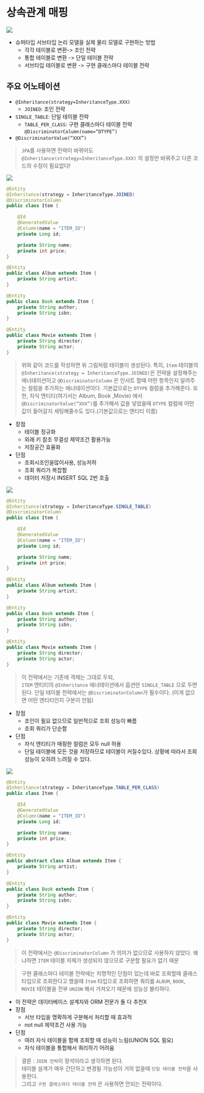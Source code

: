 # 상속관계 매핑

<img src="src/7.%20고급%20매핑/data1.png">

* 슈퍼타입 서브타입 논리 모델을 실제 물리 모델로 구현하는 방법
  * 각각 테이블로 변환-> 조인 전략
  * 통합 테이블로 변환 -> 단일 테이블 전략
  * 서브타입 테이블로 변환 -> 구현 클래스마다 테이블 전략
  

## 주요 어노테이션

* `@Inheritance(strategy=InheritanceType.XXX)` 
  * `JOINED`: 조인 전략
* `SINGLE_TABLE`: 단일 테이블 전략
  * `TABLE_PER_CLASS`: 구현 클래스마다 테이블 전략 `@DiscriminatorColumn(name=“DTYPE”)`
* `@DiscriminatorValue(“XXX”)`

>`JPA`를 사용하면 전략이 바뀌어도 `@Inheritance(strategy=InheritanceType.XXX)` 의 설정만 바꿔주고 다른 코드의 수정이 필요없다!

<img src="src/7.%20고급%20매핑/data2.png">

```java
@Entity
@Inheritance(strategy = InheritanceType.JOINED)
@DiscriminatorColumn
public class Item {

    @Id
    @GeneratedValue
    @Column(name = "ITEM_ID")
    private Long id;

    private String name;
    private int price;
}
```

```java
@Entity
public class Album extends Item {
    private String artist;
}
```

```java
@Entity
public class Book extends Item {
    private String author;
    private String isbn;
}
```

```java
@Entity
public class Movie extends Item {
    private String director;
    private String actor;
}
```

> 위와 같이 코드를 작성하면 위 그림처럼 테이블이 생성된다.
> 특히, `Item` 테이블의 `@Inheritance(strategy = InheritanceType.JOINED)`은 전략을 설정해주는 에너테이션이고
> `@DiscriminatorColumn` 은 인서트 할때 어떤 항목인지 알려주는 컬럼을 추가하는 에너테이션이다.
> 기본값으로는 `DTYPE` 컬럼을 추가해준다.
> 또한, 자식 엔티티(여기서는 Album, Book ,Movie) 에서 `@DiscriminatorValue(“XXX”)`를 추가해서 값을 넣었을때 `DTYPE` 컬럼에 어떤값이 들어갈지 세팅해줄수도 있다.(기본값으로는 엔티티 이름)

* 장점
  * 테이블 정규화
  * 외래 키 참조 무결성 제약조건 활용가능 
  * 저장공간 효율화
* 단점
  * 조회시조인을많이사용, 성능저하
  * 조회 쿼리가 복잡함
  * 데이터 저장시 INSERT SQL 2번 호출



<img src="src/7.%20고급%20매핑/data3.png">

```java
@Entity
@Inheritance(strategy = InheritanceType.SINGLE_TABLE)
@DiscriminatorColumn
public class Item {

    @Id
    @GeneratedValue
    @Column(name = "ITEM_ID")
    private Long id;

    private String name;
    private int price;
}
```

```java
@Entity
public class Album extends Item {
    private String artist;
}
```

```java
@Entity
public class Book extends Item {
    private String author;
    private String isbn;
}
```

```java
@Entity
public class Movie extends Item {
    private String director;
    private String actor;
}
```

> 이 전략에서는 기존에 객체는 그대로 두되,   
> `ITEM` 엔티티의 `@Inheritance` 에너테이션에서 옵션만 `SINGLE_TABLE` 으로 두면 된다.
> 단일 테이블 전략에서는 `@DiscriminatorColumn`가 필수이다. (이게 없으면 어떤 엔티티인지 구분이 안됨)

* 장점
  * 조인이 필요 없으므로 일반적으로 조회 성능이 빠름
  * 조회 쿼리가 단순함 
* 단점
  * 자식 엔티티가 매핑한 컬럼은 모두 null 허용
  * 단일 테이블에 모든 것을 저장하므로 테이블이 커질수있다. 상황에 따라서 조회 성능이 오히려 느려질 수 있다.


<img src="src/7.%20고급%20매핑/data4.png">

```java
@Entity
@Inheritance(strategy = InheritanceType.TABLE_PER_CLASS)
public class Item {

    @Id
    @GeneratedValue
    @Column(name = "ITEM_ID")
    private Long id;

    private String name;
    private int price;
}
```

```java
@Entity
public abstract class Album extends Item {
    private String artist;
}
```

```java
@Entity
public class Book extends Item {
    private String author;
    private String isbn;
}
```

```java
@Entity
public class Movie extends Item {
    private String director;
    private String actor;
}
```

> 이 전략에서는 `@DiscriminatorColumn` 가 의미가 없으므로 사용하지 않았다.
> 왜냐하면 `ITEM` 테이블 자체가 생성되지 않으므로 구분할 필요가 없기 때문

> 구현 클래스마다 테이블 전략에는 치명적인 단점이 있는데 바로
> 조회할때 클래스 타입으로 조회한다고 했을때 `Item` 타입으로 조회하면 
> 쿼리를 `ALBUM`, `BOOK`, `MOVIE` 테이블을 전부  `UNION` 해서 가져오기 때문에 성능상 불리하다.

* 이 전략은 데이터베이스 설계자와 ORM 전문가 둘 다 추천X 
* 장점
  * 서브 타입을 명확하게 구분해서 처리할 때 효과적
  * not null 제약조건 사용 가능
* 단점
  * 여러 자식 테이블을 함께 조회할 때 성능이 느림(UNION SQL 필요)
  * 자식 테이블을 통합해서 쿼리하기 어려움


>결론 : `JOIN 전략`이 정석이라고 생각하면 된다.  
테이블 설계가 매우 간단하고 변경될 가능성이 거의 없을때 `단일 테이블 전략`을 사용한다.   
> 그리고 `구현 클래스마다 테이블 전략` 은 사용하면 안되는 전략이다.